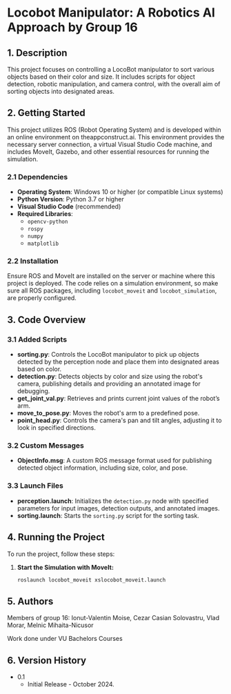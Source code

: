 # Locobot Manipulator: A Robotics AI Approach by Group 16

## 1. Description
This project focuses on controlling a LocoBot manipulator to sort various objects based on their color and size. It includes scripts for object detection, robotic manipulation, and camera control, with the overall aim of sorting objects into designated areas.

## 2. Getting Started
This project utilizes ROS (Robot Operating System) and is developed within an online environment on theappconstruct.ai. This environment provides the necessary server connection, a virtual Visual Studio Code machine, and includes MoveIt, Gazebo, and other essential resources for running the simulation.

### 2.1 Dependencies

- **Operating System**: Windows 10 or higher (or compatible Linux systems)
- **Python Version**: Python 3.7 or higher
- **Visual Studio Code** (recommended)
- **Required Libraries**:
  - `opencv-python`
  - `rospy`
  - `numpy`
  - `matplotlib`

### 2.2 Installation
Ensure ROS and MoveIt are installed on the server or machine where this project is deployed. The code relies on a simulation environment, so make sure all ROS packages, including `locobot_moveit` and `locobot_simulation`, are properly configured. 

## 3. Code Overview

### 3.1 Added Scripts
- **sorting.py**: Controls the LocoBot manipulator to pick up objects detected by the perception node and place them into designated areas based on color.
- **detection.py**: Detects objects by color and size using the robot's camera, publishing details and providing an annotated image for debugging.
- **get_joint_val.py**: Retrieves and prints current joint values of the robot’s arm.
- **move_to_pose.py**: Moves the robot's arm to a predefined pose.
- **point_head.py**: Controls the camera's pan and tilt angles, adjusting it to look in specified directions.

### 3.2 Custom Messages
- **ObjectInfo.msg**: A custom ROS message format used for publishing detected object information, including size, color, and pose.

### 3.3 Launch Files
- **perception.launch**: Initializes the `detection.py` node with specified parameters for input images, detection outputs, and annotated images.
- **sorting.launch**: Starts the `sorting.py` script for the sorting task.

## 4. Running the Project

To run the project, follow these steps:

1. **Start the Simulation with MoveIt:**
   ```bash
   roslaunch locobot_moveit xslocobot_moveit.launch

## 5. Authors

Members of group 16: Ionut-Valentin Moise, Cezar Casian Solovastru, Vlad Morar, Melnic Mihaita-Nicusor

Work done under VU Bachelors Courses
## 6. Version History
* 0.1
    * Initial Release - October 2024. 

